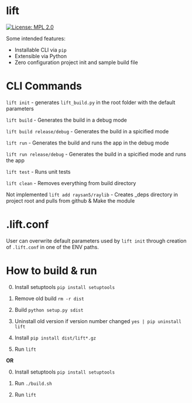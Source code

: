 # lift
[![License: MPL 2.0](https://img.shields.io/badge/License-MPL_2.0-brightgreen.svg)](https://opensource.org/licenses/MPL-2.0)

Some intended features:

- Installable CLI via `pip`
- Extensible via Python
- Zero configuration project init and sample build file


# CLI Commands

`lift init` - generates `lift_build.py` in the root folder with the default parameters

`lift build` - Generates the build in a debug mode

`lift build release/debug` - Generates the build in a spicified mode

`lift run` - Generates the build and runs the app in the debug mode

`lift run release/debug` - Generates the build in a spicified mode and runs the app

`lift test` - Runs unit tests

`lift clean` - Removes everything from build directory

Not implemented `lift add raysan5/raylib` - Creates _deps directory in project root and pulls from github & Make the module 

# .lift.conf

User can overwrite default parameters used by `lift init` through creation of `.lift.conf` in one of the ENV paths.

# How to build & run

0) Install setuptools `pip install setuptools`

1) Remove old build `rm -r dist`

2) Build `python setup.py sdist`

3) Uninstall old version if version number changed `yes | pip uninstall lift`

4) Install `pip install dist/lift*.gz`

5) Run `lift`

**OR**

0) Install setuptools `pip install setuptools`

1) Run `./build.sh`

2) Run `lift`
